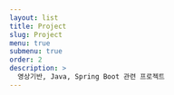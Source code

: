 ```yaml
---
layout: list
title: Project
slug: Project
menu: true
submenu: true
order: 2
description: >
  영상기반, Java, Spring Boot 관련 프로젝트  
---
```

